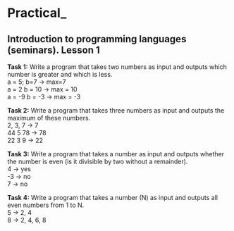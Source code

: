 # Practical_
## Introduction to programming languages (seminars). Lesson 1

**Task 1:** Write a program that takes two numbers as input and outputs which number is greater and which is less.
<br />a = 5; b=7 -> max=7
<br />a = 2 b = 10 -> max = 10
<br />a = -9 b = -3 -> max = -3

**Task 2:** Write a program that takes three numbers as input and outputs the maximum of these numbers.
<br />2, 3, 7 -> 7
<br />44 5 78 -> 78
<br />22 3 9 -> 22

**Task 3:** Write a program that takes a number as input and outputs whether the number is even (is it divisible by two without a remainder).
<br />4 -> yes
<br />-3 -> no
<br />7 -> no

**Task 4:** Write a program that takes a number (N) as input and outputs all even numbers from 1 to N.
<br />5 -> 2, 4
<br />8 -> 2, 4, 6, 8
